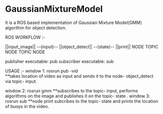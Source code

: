 # GaussianMixtureModel

It is a ROS based implementation of Gaussian Mixture Model(GMM) algorithm for object detection.

ROS WORKFLOW  :-

||input_image||  --(input)--  ||object_detect||  --(state)--  ||print||
     NODE           TOPIC           NODE            TOPIC        NODE

publisher executable: pub
subscriber executable: sub

USAGE  :-
window 1: rosrun <directory name> pub -vid <location of video>    
    **takes location of video as input and sends it to the node- object_detect via topic- input.
    
window 2: rosrun <directory name> gmm
    **subscribes to the topic- input, performs algorithms on the image and publishes it on the topic- state
    .
window 3: rosrun <directory name> sub
    **node print subcribes to the topic- state and prints the location of buoys in the video.
